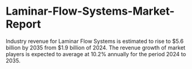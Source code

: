 # Laminar-Flow-Systems-Market-Report
Industry revenue for Laminar Flow Systems is estimated to rise to $5.6 billion by 2035 from $1.9 billion of 2024. The revenue growth of market players is expected to average at 10.2% annually for the period 2024 to 2035.
